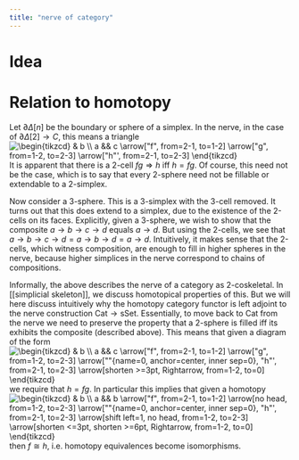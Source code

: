 ```yaml
---
title: "nerve of category"
---
```


# Idea

# Relation to homotopy
Let $\partial\Delta[n]$ be the boundary or sphere of a simplex. In the nerve, in the case of $\partial\Delta[2]\to C$, this means a triangle
<img align="center" src="https://i.upmath.me/svg/%5Cbegin%7Btikzcd%7D%0A%09%26%20b%20%5C%5C%0A%09a%20%26%26%20c%0A%09%5Carrow%5B%22f%22%2C%20from%3D2-1%2C%20to%3D1-2%5D%0A%09%5Carrow%5B%22g%22%2C%20from%3D1-2%2C%20to%3D2-3%5D%0A%09%5Carrow%5B%22h%22'%2C%20from%3D2-1%2C%20to%3D2-3%5D%0A%5Cend%7Btikzcd%7D" alt="\begin{tikzcd}
	&amp; b \\
	a &amp;&amp; c
	\arrow[&quot;f&quot;, from=2-1, to=1-2]
	\arrow[&quot;g&quot;, from=1-2, to=2-3]
	\arrow[&quot;h&quot;', from=2-1, to=2-3]
\end{tikzcd}" />
It is apparent that there is a 2-cell $fg\Rightarrow h$ iff $h=fg$. Of course, this need not be the case, which is to say that every 2-sphere need not be fillable or extendable to a 2-simplex.

Now consider a 3-sphere. This is a 3-simplex with the 3-cell removed. It turns out that this does extend to a simplex, due to the existence of the 2-cells on its faces. Explicitly, given a 3-sphere, we wish to show that the composite $a\to b\to c\to d$ equals $a\to d$. But using the 2-cells, we see that $a\to b\to c\to d = a\to b\to d=a\to d$. Intuitively, it makes sense that the 2-cells, which witness composition, are enough to fill in higher spheres in the nerve, because higher simplices in the nerve correspond to chains of compositions.

Informally, the above describes the nerve of a category as 2-coskeletal. In [[simplicial skeleton]], we discuss homotopical properties of this. But we will here discuss intuitively why the homotopy category functor is left adjoint to the nerve construction $\text{Cat}\to\text{sSet}$. Essentially, to move back to $\text{Cat}$ from the nerve we need to preserve the property that a 2-sphere is filled iff its exhibits the composite (described above). This means that given a diagram of the form 
<img align="center" src="https://i.upmath.me/svg/%5Cbegin%7Btikzcd%7D%0A%09%26%20b%20%5C%5C%0A%09a%20%26%26%20c%0A%09%5Carrow%5B%22f%22%2C%20from%3D2-1%2C%20to%3D1-2%5D%0A%09%5Carrow%5B%22g%22%2C%20from%3D1-2%2C%20to%3D2-3%5D%0A%09%5Carrow%5B%22%22%7Bname%3D0%2C%20anchor%3Dcenter%2C%20inner%20sep%3D0%7D%2C%20%22h%22'%2C%20from%3D2-1%2C%20to%3D2-3%5D%0A%09%5Carrow%5Bshorten%20%3E%3D3pt%2C%20Rightarrow%2C%20from%3D1-2%2C%20to%3D0%5D%0A%5Cend%7Btikzcd%7D" alt="\begin{tikzcd}
	&amp; b \\
	a &amp;&amp; c
	\arrow[&quot;f&quot;, from=2-1, to=1-2]
	\arrow[&quot;g&quot;, from=1-2, to=2-3]
	\arrow[&quot;&quot;{name=0, anchor=center, inner sep=0}, &quot;h&quot;', from=2-1, to=2-3]
	\arrow[shorten &gt;=3pt, Rightarrow, from=1-2, to=0]
\end{tikzcd}" />
we require that $h=fg$. In particular this implies that given a homotopy
<img align="center" src="https://i.upmath.me/svg/%5Cbegin%7Btikzcd%7D%0A%09%26%20b%20%5C%5C%0A%09a%20%26%26%20b%0A%09%5Carrow%5B%22f%22%2C%20from%3D2-1%2C%20to%3D1-2%5D%0A%09%5Carrow%5Bno%20head%2C%20from%3D1-2%2C%20to%3D2-3%5D%0A%09%5Carrow%5B%22%22%7Bname%3D0%2C%20anchor%3Dcenter%2C%20inner%20sep%3D0%7D%2C%20%22h%22'%2C%20from%3D2-1%2C%20to%3D2-3%5D%0A%09%5Carrow%5Bshift%20left%3D1%2C%20no%20head%2C%20from%3D1-2%2C%20to%3D2-3%5D%0A%09%5Carrow%5Bshorten%20%3C%3D3pt%2C%20shorten%20%3E%3D6pt%2C%20Rightarrow%2C%20from%3D1-2%2C%20to%3D0%5D%0A%5Cend%7Btikzcd%7D" alt="\begin{tikzcd}
	&amp; b \\
	a &amp;&amp; b
	\arrow[&quot;f&quot;, from=2-1, to=1-2]
	\arrow[no head, from=1-2, to=2-3]
	\arrow[&quot;&quot;{name=0, anchor=center, inner sep=0}, &quot;h&quot;', from=2-1, to=2-3]
	\arrow[shift left=1, no head, from=1-2, to=2-3]
	\arrow[shorten &lt;=3pt, shorten &gt;=6pt, Rightarrow, from=1-2, to=0]
\end{tikzcd}" />
then $f\cong h$, i.e. homotopy equivalences become isomorphisms.

